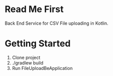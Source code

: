 # Read Me First
 Back End Service for CSV File uploading in Kotlin.

# Getting Started

1. Clone project
2. ./gradlew build
3. Run FileUploadBeApplication
